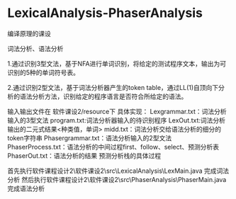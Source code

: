 # LexicalAnalysis-PhaserAnalysis
编译原理的课设


词法分析、语法分析

1.通过识别3型文法，基于NFA进行单词识别，将给定的测试程序文本，输出为可识别的5种的单词符号表。

2.通过识别2型文法，基于词法分析器产生的token table，通过LL(1)自顶向下分析的语法分析方法，识别给定的程序语言是否符合所给定的语法。


输入输出文件在  软件课设2/resource下
具体实现：
Lexgrammar.txt：词法分析输入的3型文法
program.txt:词法分析器输入的待识别程序
LexOut.txt:词法分析输出的二元式结果<种类值，单词>
midd.txt：词法分析交给语法分析的细分的token字符串
Phasergrammar.txt：语法分析输入的2型文法
PhaserProcess.txt：语法分析的中间过程first、follow、select、预测分析表
PhaserOut.txt：语法分析的结果 预测分析栈的具体过程

首先执行软件课程设计2\软件课设2\src\LexicalAnalysis\LexMain.java 完成词法分析
然后执行软件课程设计2\软件课设2\src\PhaserAnalysis\PhaserMain.java 完成语法分析
